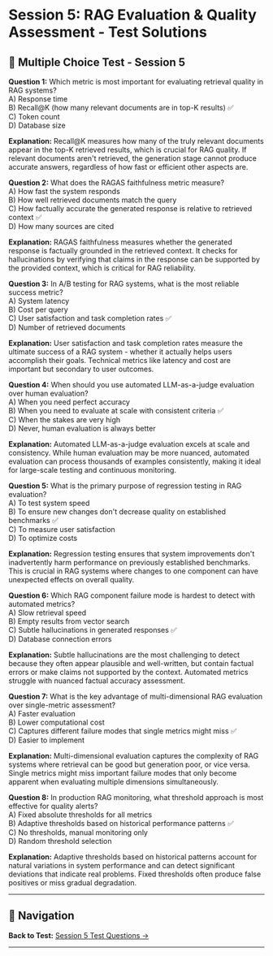 # Session 5: RAG Evaluation & Quality Assessment - Test Solutions

## 📝 Multiple Choice Test - Session 5

**Question 1:** Which metric is most important for evaluating retrieval quality in RAG systems?  
A) Response time  
B) Recall@K (how many relevant documents are in top-K results) ✅  
C) Token count  
D) Database size  

**Explanation:** Recall@K measures how many of the truly relevant documents appear in the top-K retrieved results, which is crucial for RAG quality. If relevant documents aren't retrieved, the generation stage cannot produce accurate answers, regardless of how fast or efficient other aspects are.

**Question 2:** What does the RAGAS faithfulness metric measure?  
A) How fast the system responds  
B) How well retrieved documents match the query  
C) How factually accurate the generated response is relative to retrieved context ✅  
D) How many sources are cited  

**Explanation:** RAGAS faithfulness measures whether the generated response is factually grounded in the retrieved context. It checks for hallucinations by verifying that claims in the response can be supported by the provided context, which is critical for RAG reliability.

**Question 3:** In A/B testing for RAG systems, what is the most reliable success metric?  
A) System latency  
B) Cost per query  
C) User satisfaction and task completion rates ✅  
D) Number of retrieved documents  

**Explanation:** User satisfaction and task completion rates measure the ultimate success of a RAG system - whether it actually helps users accomplish their goals. Technical metrics like latency and cost are important but secondary to user outcomes.

**Question 4:** When should you use automated LLM-as-a-judge evaluation over human evaluation?  
A) When you need perfect accuracy  
B) When you need to evaluate at scale with consistent criteria ✅  
C) When the stakes are very high  
D) Never, human evaluation is always better  

**Explanation:** Automated LLM-as-a-judge evaluation excels at scale and consistency. While human evaluation may be more nuanced, automated evaluation can process thousands of examples consistently, making it ideal for large-scale testing and continuous monitoring.

**Question 5:** What is the primary purpose of regression testing in RAG evaluation?  
A) To test system speed  
B) To ensure new changes don't decrease quality on established benchmarks ✅  
C) To measure user satisfaction  
D) To optimize costs  

**Explanation:** Regression testing ensures that system improvements don't inadvertently harm performance on previously established benchmarks. This is crucial in RAG systems where changes to one component can have unexpected effects on overall quality.

**Question 6:** Which RAG component failure mode is hardest to detect with automated metrics?  
A) Slow retrieval speed  
B) Empty results from vector search  
C) Subtle hallucinations in generated responses ✅  
D) Database connection errors  

**Explanation:** Subtle hallucinations are the most challenging to detect because they often appear plausible and well-written, but contain factual errors or make claims not supported by the context. Automated metrics struggle with nuanced factual accuracy assessment.

**Question 7:** What is the key advantage of multi-dimensional RAG evaluation over single-metric assessment?  
A) Faster evaluation  
B) Lower computational cost  
C) Captures different failure modes that single metrics might miss ✅  
D) Easier to implement  

**Explanation:** Multi-dimensional evaluation captures the complexity of RAG systems where retrieval can be good but generation poor, or vice versa. Single metrics might miss important failure modes that only become apparent when evaluating multiple dimensions simultaneously.

**Question 8:** In production RAG monitoring, what threshold approach is most effective for quality alerts?  
A) Fixed absolute thresholds for all metrics  
B) Adaptive thresholds based on historical performance patterns ✅  
C) No thresholds, manual monitoring only  
D) Random threshold selection  

**Explanation:** Adaptive thresholds based on historical patterns account for natural variations in system performance and can detect significant deviations that indicate real problems. Fixed thresholds often produce false positives or miss gradual degradation.

---

## 🧭 Navigation

**Back to Test:** [Session 5 Test Questions →](Session5_RAG_Evaluation_Quality_Assessment.md#multiple-choice-test-session-5)

---
